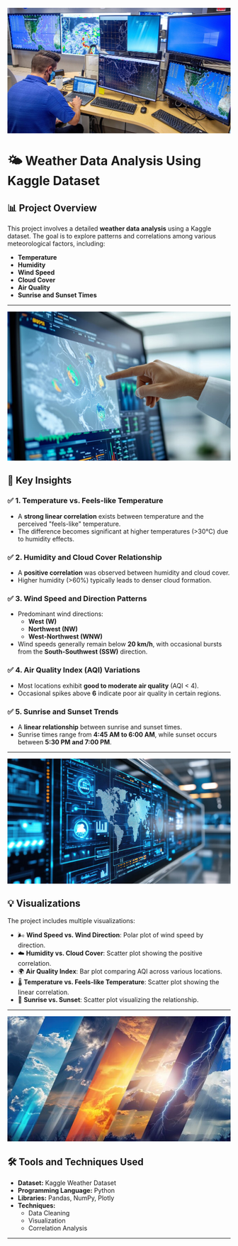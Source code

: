 ![Image 1](https://github.com/bhaskarpal1707/Weather_Data_Analysis/blob/main/Image%202.jpg)

# 🌤️ **Weather Data Analysis Using Kaggle Dataset**

## 📊 **Project Overview**
This project involves a detailed **weather data analysis** using a Kaggle dataset. The goal is to explore patterns and correlations among various meteorological factors, including:
- **Temperature**
- **Humidity**
- **Wind Speed**
- **Cloud Cover**
- **Air Quality**
- **Sunrise and Sunset Times**

---
![Image 2](https://github.com/bhaskarpal1707/Weather_Data_Analysis/blob/main/Image%201.jpg)

## 🔎 **Key Insights**

### ✅ **1. Temperature vs. Feels-like Temperature**
- A **strong linear correlation** exists between temperature and the perceived "feels-like" temperature.
- The difference becomes significant at higher temperatures (>30°C) due to humidity effects.

### ✅ **2. Humidity and Cloud Cover Relationship**
- A **positive correlation** was observed between humidity and cloud cover.
- Higher humidity (>60%) typically leads to denser cloud formation.

### ✅ **3. Wind Speed and Direction Patterns**
- Predominant wind directions:  
  - **West (W)**  
  - **Northwest (NW)**  
  - **West-Northwest (WNW)**  
- Wind speeds generally remain below **20 km/h**, with occasional bursts from the **South-Southwest (SSW)** direction.

### ✅ **4. Air Quality Index (AQI) Variations**
- Most locations exhibit **good to moderate air quality** (AQI < 4).  
- Occasional spikes above **6** indicate poor air quality in certain regions.

### ✅ **5. Sunrise and Sunset Trends**
- A **linear relationship** between sunrise and sunset times.  
- Sunrise times range from **4:45 AM to 6:00 AM**, while sunset occurs between **5:30 PM and 7:00 PM**.

---
![Image 3](https://github.com/bhaskarpal1707/Weather_Data_Analysis/blob/main/Image%203.jpg)

## 💡 **Visualizations**
The project includes multiple visualizations:
- 🌬️ **Wind Speed vs. Wind Direction**: Polar plot of wind speed by direction.  
- ☁️ **Humidity vs. Cloud Cover**: Scatter plot showing the positive correlation.  
- 🌍 **Air Quality Index**: Bar plot comparing AQI across various locations.  
- 🌡️ **Temperature vs. Feels-like Temperature**: Scatter plot showing the linear correlation.  
- 🌅 **Sunrise vs. Sunset**: Scatter plot visualizing the relationship.

---

![Image 4](https://github.com/bhaskarpal1707/Weather_Data_Analysis/blob/main/Image%204.jpg)

## 🛠️ **Tools and Techniques Used**
- **Dataset:** Kaggle Weather Dataset  
- **Programming Language:** Python  
- **Libraries:** Pandas, NumPy, Plotly  
- **Techniques:**  
  - Data Cleaning  
  - Visualization  
  - Correlation Analysis  

---
